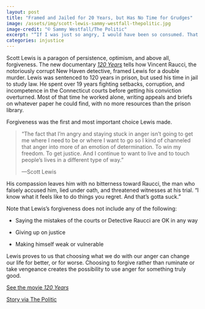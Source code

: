 ```yaml
---
layout: post
title: "Framed and Jailed for 20 Years, but Has No Time for Grudges"
image: /assets/img/scott-lewis-sammy-westfall-thepolitic.jpg
image-credit: "© Sammy Westfall/The Politic"
excerpt: "“If I was just so angry, I would have been so consumed. That wouldn’t have gotten me anywhere. I would have just been another mad, black guy in prison for something that he didn’t do.”"
categories: injustice
---
```


<p>Scott Lewis is a paragon of persistence, optimism, and above all, forgiveness. The new documentary <em><a href="https://www.mattnadel.com/120years" target="_blank" >120 Years</em></a> tells how Vincent Raucci, the notoriously corrupt New Haven detective, framed Lewis for a double murder. Lewis was sentenced to 120 years in prison, but used his time in jail to study law. He spent over 19 years fighting setbacks, corruption, and incompetence in the Connecticut courts before getting his conviction overturned. Most of that time he worked alone, writing appeals and briefs on whatever paper he could find, with no more resources than the prison library.</p>

<p>Forgiveness was the first and most important choice Lewis made.</p>

<blockquote>
  <p>“The fact that I’m angry and staying stuck in anger isn’t going to get me where I need to be or where I want to go so I kind of channeled that anger into more of an emotion of determination.&nbsp;To win my freedom.&nbsp;To get justice.&nbsp;And I continue to want to live and to touch people’s lives in a different type of way.”</p>
  <p>—Scott Lewis</p>
</blockquote>

<p>His compassion leaves him with no bitterness toward Raucci, the man who falsely accused him, lied under oath, and threatened witnesses at his trial. “I know what it feels like to do things you regret. And that’s gotta suck.”</p>

<p>Note that Lewis’s forgiveness does not include any of the following:</p>

<ul>
  <li><p>Saying the mistakes of the courts or Detective Raucci are OK in any way</p></li>
  <li><p>Giving up on justice</p></li>
  <li><p>Making himself weak or vulnerable</p></li>
</ul>

<p>Lewis proves to us that choosing what we do with our anger can change our life for better, or for worse. Choosing to forgive rather than ruminate or take vengeance creates the possibility to use anger for something truly good.</p> 

<p class="story-link"><a href="https://www.mattnadel.com/120years" target="_blank" > See the movie <em>120 Years</em></a> </p> 

<p class="story-link"><a href="http://thepolitic.org/scott-lewis-innocent-man/" target="_blank" > Story via The Politic </a></p>


